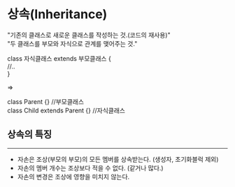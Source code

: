 상속(Inheritance)
=========================

"기존의 클래스로 새로운 클래스를 작성하는 것.(코드의 재사용)"  
"두 클래스를 부모와 자식으로 관계를 맺어주는 것."

class 자식클래스 extends 부모클래스 {  
//..  
}  

=>

class Parent {} //부모클래스  
class Child extends Parent {} //자식클래스  



상속의 특징
---------
*****

* 자손은 조상(부모의 부모)의 모든 멤버를 상속받는다. (생성자, 초기화블럭 제외)
* 자손의 멤버 개수는 조상보다 적을 수 없다. (같거나 많다.)
* 자손의 변경은 조상에 영향을 미치지 않는다.
